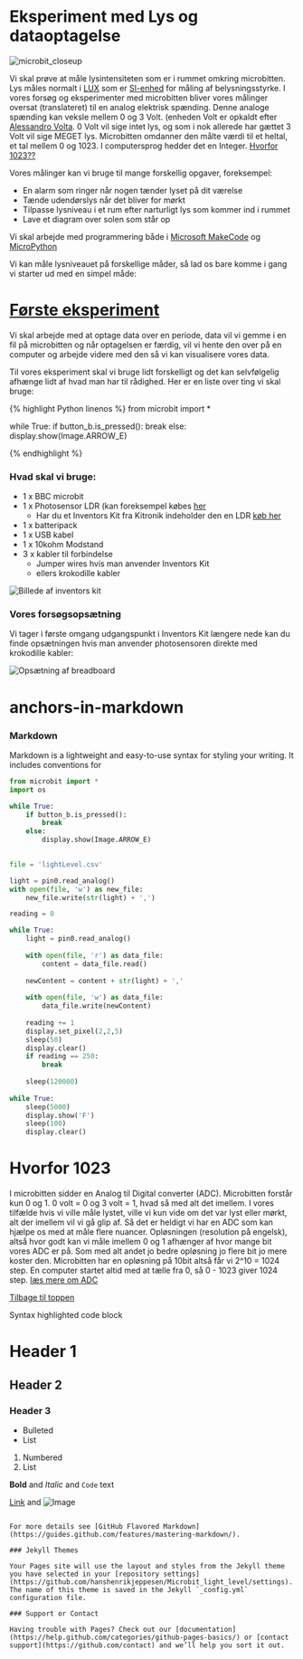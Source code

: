 # Eksperiment med Lys og dataoptagelse

![microbit_closeup](/IMAGE/microbit_closeup.jpg)

Vi skal prøve at måle lysintensiteten som er i rummet omkring microbitten. Lys måles normalt i [LUX](https://da.wikipedia.org/wiki/Lux) som er [SI-enhed](https://da.wikipedia.org/wiki/Syst%C3%A8me_International_d%27Unit%C3%A9s) for måling af belysningsstyrke. I vores forsøg og eksperimenter med microbitten bliver vores målinger oversat (translateret) til en analog elektrisk spænding. Denne analoge spænding kan veksle mellem 0 og 3 Volt. (enheden Volt er opkaldt efter [Alessandro Volta](https://da.wikipedia.org/wiki/Alessandro_Volta). 0 Volt vil sige intet lys, og som i nok allerede har gættet 3 Volt vil sige MEGET lys. Microbitten omdanner den målte værdi til et heltal, et tal mellem 0 og 1023. I computersprog hedder det en Integer. [Hvorfor 1023??](#hvorfor-1023)

Vores målinger kan vi bruge til mange forskellig opgaver, foreksempel:
* En alarm som ringer når nogen tænder lyset på dit værelse
* Tænde udendørslys når det bliver for mørkt
* Tilpasse lysniveau i et rum efter narturligt lys som kommer ind i rummet
* Lave et diagram over solen som står op

Vi skal arbejde med programmering både i [Microsoft MakeCode](https://pxt.microbit.org/) og [MicroPython](http://python.microbit.org/editor.html)

Vi kan måle lysniveauet på forskellige måder, så lad os bare komme i gang vi starter ud med en simpel måde:

# [Første eksperiment](/docs/first_experiment.md)




Vi skal arbejde med at optage data over en periode, data vil vi gemme i en fil på microbitten og når optagelsen er færdig, vil vi hente den over på en computer og arbejde videre med den så vi kan visualisere vores data.

Til vores eksperiment skal vi bruge lidt forskelligt og det kan selvfølgelig afhænge lidt af hvad man har til rådighed. Her er en liste over ting vi skal bruge:

{% highlight Python linenos %}
from microbit import *

while True:
    if button_b.is_pressed():
        break
    else:
        display.show(Image.ARROW_E)
        
{% endhighlight %}

### Hvad skal vi bruge:

* 1 x BBC microbit
* 1 x Photosensor LDR (kan foreksempel købes [her](http://microbit-accessories.co.uk/shop/sensor/ldr-light-sensor/)
    * Har du et Inventors Kit fra Kitronik indeholder den en LDR [køb her](https://www.podconsultsbutik.dk/micro-bit-inventors-kit)
* 1 x batteripack
* 1 x USB kabel
* 1 x 10kohm Modstand
* 3 x kabler til forbindelse
   * Jumper wires hvis man anvender Inventors Kit
   * ellers krokodille kabler 

![Billede af inventors kit](/IMAGE/5603_inventors_kit_for_the_bbc_microbit_description.jpg)

### Vores forsøgsopsætning

Vi tager i første omgang udgangspunkt i Inventors Kit længere nede kan du finde opsætningen hvis man anvender photosensoren direkte med krokodille kabler:

![Opsætning af breadboard](/IMAGE/experiment_light_breadboard.png)

   
# anchors-in-markdown

### Markdown

Markdown is a lightweight and easy-to-use syntax for styling your writing. It includes conventions for
```python
from microbit import *
import os

while True:
    if button_b.is_pressed():
        break
    else:
        display.show(Image.ARROW_E)
        

file = 'lightLevel.csv'

light = pin0.read_analog()
with open(file, 'w') as new_file:
    new_file.write(str(light) + ',')

reading = 0

while True:
    light = pin0.read_analog()
    
    with open(file, 'r') as data_file:
        content = data_file.read()
    
    newContent = content + str(light) + ','
    
    with open(file, 'w') as data_file:
        data_file.write(newContent)
    
    reading += 1
    display.set_pixel(2,2,5)
    sleep(50)
    display.clear()
    if reading == 250:
        break
        
    sleep(120000)
    
while True:
    sleep(5000)
    display.show('F')
    sleep(100)
    display.clear()
```


# Hvorfor 1023

I microbitten sidder en Analog til Digital converter (ADC). Microbitten forstår kun 0 og 1. 0 volt = 0 og 3 volt = 1, hvad så med alt det imellem. I vores tilfælde hvis vi ville måle lystet, ville vi kun vide om det var lyst eller mørkt, alt der imellem vil vi gå glip af. Så det er heldigt vi har en ADC som kan hjælpe os med at måle flere nuancer. Opløsningen (resolution på engelsk), altså hvor godt kan vi måle imellem 0 og 1 afhænger af hvor mange bit vores ADC er på. Som med alt andet jo bedre opløsning jo flere bit jo mere koster den. Microbitten har en opløsning på 10bit altså får vi 2^10 = 1024 step. En computer startet altid med at tælle fra 0, så 0 - 1023 giver 1024 step. [læs mere om ADC](https://learn.sparkfun.com/tutorials/analog-to-digital-conversion)

[Tilbage til toppen](#eksperiment-med-lys-og-dataoptagelse)



Syntax highlighted code block

# Header 1
## Header 2
### Header 3

- Bulleted
- List

1. Numbered
2. List

**Bold** and _Italic_ and `Code` text

[Link](url) and ![Image](src)
```

For more details see [GitHub Flavored Markdown](https://guides.github.com/features/mastering-markdown/).

### Jekyll Themes

Your Pages site will use the layout and styles from the Jekyll theme you have selected in your [repository settings](https://github.com/hanshenrikjeppesen/Microbit_light_level/settings). The name of this theme is saved in the Jekyll `_config.yml` configuration file.

### Support or Contact

Having trouble with Pages? Check out our [documentation](https://help.github.com/categories/github-pages-basics/) or [contact support](https://github.com/contact) and we’ll help you sort it out.
